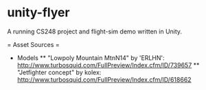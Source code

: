 # unity-flyer
A running CS248 project and flight-sim demo written in Unity.

= Asset Sources =

* Models
** "Lowpoly Mountain MtnN14" by 'ERLHN': http://www.turbosquid.com/FullPreview/Index.cfm/ID/739657
** "Jetfighter concept" by kolex: http://www.turbosquid.com/FullPreview/Index.cfm/ID/618662